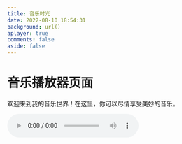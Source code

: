 ```yaml
---
title: 音乐时光
date: 2022-08-10 18:54:31
background: url()
aplayer: true
comments: false
aside: false
---
```


# 音乐播放器页面

欢迎来到我的音乐世界！在这里，你可以尽情享受美妙的音乐。

<div id="music-player">
    <audio id="audio-player" controls>
        <source src="/path/to/your/music.mp3" type="audio/mpeg">
        Your browser does not support the audio element.
    </audio>
</div>

<script>
    const audioPlayer = document.getElementById('audio-player');
    const musicPlayer = document.getElementById('music-player');

    // 加载完成事件
    audioPlayer.addEventListener('loadeddata', function() {
        musicPlayer.style.opacity = '1';
        musicPlayer.style.transform = 'translateY(0)';
    });

    // 播放事件
    audioPlayer.addEventListener('play', function() {
        // 这里可以添加播放时的样式变化，比如播放按钮的动画
    });

    // 暂停事件
    audioPlayer.addEventListener('pause', function() {
        // 这里可以添加暂停时的样式变化
    });

    // 播放结束事件
    audioPlayer.addEventListener('ended', function() {
        // 可以添加播放结束后的操作，比如自动播放下一首
    });
</script>